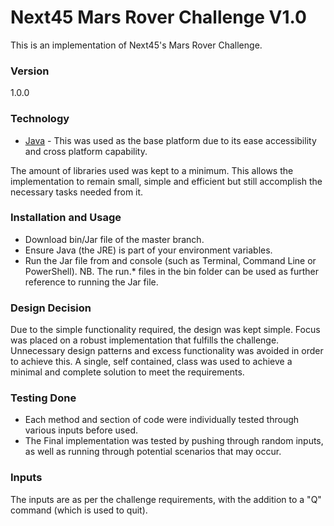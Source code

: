 # Next45 Mars Rover Challenge V1.0

This is an implementation of Next45's Mars Rover Challenge.

### Version
1.0.0

### Technology

* [Java] -  This was used as the base platform due to its ease accessibility and cross platform capability.

The amount of libraries used was kept to a minimum. This allows the implementation to remain small, simple and efficient but still accomplish the necessary tasks needed from it.

### Installation and Usage

   - Download bin/Jar file of the master branch.
   - Ensure Java (the JRE) is part of your environment variables.
   - Run the Jar file from and console (such as Terminal, Command Line or PowerShell).
NB. The run.* files in the bin folder can be used as further reference to running the Jar file.


### Design Decision

Due to the simple functionality required, the design was kept simple. Focus was placed on a robust implementation that fulfills the challenge. Unnecessary  design patterns and excess functionality was avoided in order to achieve this. A single, self contained, class was used to achieve a minimal and complete solution to meet the requirements.

### Testing Done

 - Each method and section of code were individually tested through various inputs before used.
 - The Final implementation was tested by pushing through random inputs, as well as running through potential scenarios that may occur.

### Inputs

The inputs are as per the challenge requirements, with the addition to a "Q" command (which is used to quit).

   [Java]: <https://java.com/download>
